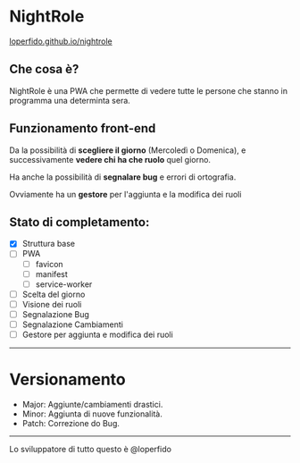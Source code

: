 # NightRole

[loperfido.github.io/nightrole](https://loperfido.github.io/nightrole)

## Che cosa è?
NightRole è una PWA che permette di vedere tutte le persone che stanno in programma una determinta sera.

## Funzionamento front-end
Da la possibilità di **scegliere il giorno** (Mercoledì o Domenica), e successivamente **vedere chi ha che ruolo** quel giorno.

Ha anche la possibilità di **segnalare bug** e errori di ortografia.

Ovviamente ha un **gestore** per l'aggiunta e la modifica dei ruoli

## Stato di completamento:

- [x] Struttura base
- [ ] PWA
    - [ ] favicon
    - [ ] manifest
    - [ ] service-worker
- [ ] Scelta del giorno
- [ ] Visione dei ruoli
- [ ] Segnalazione Bug
- [ ] Segnalazione Cambiamenti
- [ ] Gestore per aggiunta e modifica dei ruoli

---

# Versionamento

- Major: Aggiunte/cambiamenti drastici.
- Minor: Aggiunta di nuove funzionalità.
- Patch: Correzione do Bug.

---

Lo sviluppatore di tutto questo è @loperfido
